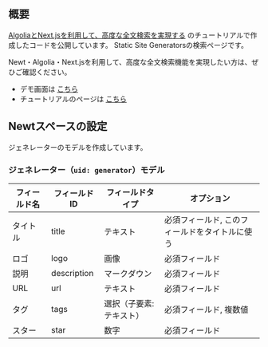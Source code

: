 ## 概要

[AlgoliaとNext.jsを利用して、高度な全文検索を実現する](https://www.newt.so/docs/tutorials/search-by-algolia) のチュートリアルで作成したコードを公開しています。
Static Site Generatorsの検索ページです。

Newt・Algolia・Next.jsを利用して、高度な全文検索機能を実現したい方は、ぜひご確認ください。

- デモ画面は [こちら](https://newt-algolia-nextjs.vercel.app/)
- チュートリアルのページは [こちら](https://www.newt.so/docs/tutorials/search-by-algolia)

## Newtスペースの設定

ジェネレーターのモデルを作成しています。

### ジェネレーター（`uid: generator`）モデル

| フィールド名 | フィールドID | フィールドタイプ | オプション |
| --- | --- | --- | --- |
| タイトル | title | テキスト | 必須フィールド, このフィールドをタイトルに使う |
| ロゴ | logo | 画像 | 必須フィールド |
| 説明 | description | マークダウン | 必須フィールド |
| URL | url | テキスト | 必須フィールド |
| タグ | tags | 選択（子要素: テキスト） | 必須フィールド, 複数値 |
| スター | star | 数字 | 必須フィールド |
